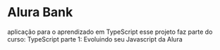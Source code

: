 # Alura Bank
aplicação para o aprendizado em TypeScript
esse projeto faz parte do curso: TypeScript parte 1: Evoluindo seu Javascript da Alura
